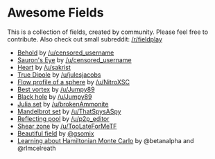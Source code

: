 # Awesome Fields

This is a collection of fields, created by community. Please feel free to contribute.
Also check out small subreddit: [/r/fieldplay](https://www.reddit.com/r/fieldplay/)

* [Behold](https://anvaka.github.io/fieldplay/?dt=0.01&fo=0.988&dp=0.008&cm=2&cx=0.12704999999999966&cy=0.1923499999999998&w=22.5709&h=22.5709&code=float%20x%20%3D%20abs%28p.x%29%20-%205.%3B%0Afloat%20side%20%3D%20sign%28p.x%29%3B%0Afloat%20range%20%3D%20length%28vec2%28x%2C%20p.y%29%29%3B%0Afloat%20irisrange%20%3D%20length%28vec2%28x%2C%20p.y%20%2B%202.*sign%28p.y%29%29%29%3B%0A%0Avec2%20border%20%3D%201.*vec2%28p.y%20%2B%202.2*sign%28p.y%29%20*%20%28p.y*p.y%20%2F%20%28p.y*p.y%20%2B%200.01%29%29%2C%20-x%29%3B%0A%0Avec2%20outside%20%3D%20vec2%28x%20%2F%20%281.%2B10.%2Fabs%28p.x*p.x%29%29%2C%20p.y%29%3B%0A%0Avec2%20spiral%20%3D%20vec2%28p.y%2C%20-x%29%3B%0A%0Avec2%20iris%20%3D%20sin%28-range%20*%2010.%29%20*%20spiral%20%2B%200.05*vec2%28x%2C%20p.y%29%3B%0A%0Av%20%20%2B%3D%20outside%20*%20%28smoothstep%284.0%2C%204.5%2C%20irisrange%29%2Frange*5.%20-%205.*smoothstep%280.9%2C%200.7%2C%20range%29%2Frange%29%3B%0Av%20%2B%3D%20border%20*%20smoothstep%283.5%2C%204.%2C%20irisrange%29%20*%20smoothstep%284.5%2C%204.%2C%20irisrange%29%3B%0Av%20%2B%3D%20iris%20*%20smoothstep%282.0%2C%201.5%2C%20range%29%20*%20smoothstep%280.8%2C%201.%2C%20range%29%3B%0Av%20-%3D%2010.0*spiral%20*%20smoothstep%281.0%2C%200.8%2C%20range%29%20*%20smoothstep%280.7%2C%200.9%2C%20range%29%3B%0A%0Av.x%20*%3D%20side%3B%0Av%20*%3D%20-1.%3B&pc=30000) by [/u/censored_username](https://www.reddit.com/r/math/comments/7a4z4u/beautiful_world_of_vector_fields_this_is_the_tool/dpbdtvp/)
* [Sauron's Eye](https://anvaka.github.io/fieldplay/?dt=0.01&fo=0.988&dp=0.008&cm=1&cx=-2.905099999999999&cy=-2.3917999999999995&w=30.6514&h=30.6514&code=%0A%2F%2F%20center%20parts%0Afloat%20pupilrange%20%3D%20length%28vec2%28p.y%2C%20p.x%20%2B%206.*sign%28p.x%29%29%29%3B%0Avec2%20pupilborder%20%3D%202.6*vec2%28-p.y%2C%20%28p.x%20%2B%206.*sign%28p.x%29%29%20%29%3B%0Av%20%2B%3D%20pupilborder%20*%20smoothstep%286.6%2C%206.8%2C%20pupilrange%29%20*%20smoothstep%287.1%2C%206.9%2C%20pupilrange%29%3B%0A%0Afloat%20range%20%3D%20length%28p%29%3B%0Avec2%20iris%20%3D%207.*p%2Fsqrt%28range%29%3B%0Av%20%2B%3D%20iris%20*%20smoothstep%287.0%2C%207.5%2C%20pupilrange%29%20*%20smoothstep%284.0%2C%203.8%2C%20range%29%3B%0A%0Avec2%20pupil%20%3D%201.*vec2%28p.x%2B1.*sign%28p.x%29%2C%20p.y%29%3B%0Av%20%2B%3D%20pupil%20*%20smoothstep%286.8%2C%206.6%2C%20pupilrange%29%3B%0A%0A%0A%2F%2F%20absolute%20parts%0Avec2%20psign%20%3D%20sign%28p%29%3B%0Avec2%20a%20%3D%20abs%28p%29%3B%0Avec2%20vabs%20%3D%20vec2%280.0%2C%200.0%29%3B%0A%0Afloat%20borderrange%20%3D%20length%28vec2%28p.x%2C%20p.y%20%2B%207.*sign%28p.y%29%29%29%3B%0Avec2%20border%20%3D%20-1.5*vec2%28a.y%20%2B%207.*sign%28a.y%29%20*%20%28a.y*a.y%20%2F%20%28a.y*a.y%20%2B%200.01%29%29%20%2F%20sqrt%283.%2F%28a.x%20%2B%201.%29%29%2C%20-a.x%20%2B%203.%2Fsqrt%28a.x%20%2B%201.%29%29%3B%0Avabs%20%2B%3D%20border%20*%20smoothstep%2810.8%2C%2011.25%2C%20borderrange%29%20*%20smoothstep%2811.7%2C%2011.25%2C%20borderrange%29%20*%20smoothstep%283.8%2C%204.1%2C%20range%29%3B%0A%0Avec2%20irisborder%20%3D%205.*vec2%28a.y%2C%20-a.x%29%20*%20%28a.y%20%2F%20%28a.y%20%2B%203.%29%29%2B%20.2%20*%20a%3B%0Avabs%20%2B%3D%20irisborder%20*%20smoothstep%283.8%2C%204.25%2C%20range%29%20*%20smoothstep%284.7%2C%204.25%2C%20range%29%3B%0A%0Avec2%20white%20%3D%2012.*vec2%281.0%2C%20-0.2%20*%20%28a.y%29%29%3B%0Avabs%20%2B%3D%20white%20*%20smoothstep%284.3%2C%204.5%2C%20range%29%20*%20smoothstep%2811.2%2C%2011.%2C%20borderrange%29%3B%0A%0Av%20%2B%3D%20vabs%20*%20psign%3B%0A%0A%2F%2F%20outside%20part%0Avec2%20outside%20%3D%20p%20%2F%20pow%28borderrange%20-%2010.%2C%202.%29%3B%0Av%20-%3D%20outside%20*%20smoothstep%2811.3%2C%2011.5%2C%20borderrange%29%3B%0A&pc=20000) by [/u/censored_username](https://www.reddit.com/r/math/comments/7a4z4u/beautiful_world_of_vector_fields_this_is_the_tool/dpbdtvp/)
* [Heart](https://anvaka.github.io/fieldplay/?dt=0.01&fo=0.998&dp=0.009&cm=2&cx=-0.6516500000000001&cy=0.5642000000000001&w=8.5397&h=8.5397&code=float%20size%20%3D%202.0%3B%0Avec2%20o%20%3D%20%28p%29%2F%281.6*%20size%29%3B%0A%20%20float%20a%20%3D%20o.x*o.x%2Bo.y*o.y-0.3%3B%0A%20v%20%3D%20vec2%28step%28a*a*a%2C%20o.x*o.x*o.y*o.y*o.y%29%29%3B%0A%20%20) by [/u/sakrist](https://www.reddit.com/r/math/comments/7a4z4u/beautiful_world_of_vector_fields_this_is_the_tool/dpaewq0/)
* [True Dipole](https://anvaka.github.io/fieldplay/?dt=0.01&fo=0.998&dp=0.009&cm=1&cx=0&cy=0&w=8.5398&h=8.5398&code=float%20x%20%3D%20p.x%3B%0Afloat%20y%20%3D%20p.y%3B%0A%0A%2F%2F%20true%20dipole%0Av.x%20%3D%202.0*x*y%3B%0Av.y%20%3D%20y*y%20-%20x*x%3B) by [/u/julesjacobs](https://www.reddit.com/r/math/comments/7a4z4u/beautiful_world_of_vector_fields_this_is_the_tool/dp82qyg/)
* [Flow profile of a sphere](https://anvaka.github.io/fieldplay/?dt=0.011&fo=0.99999&dp=0.009&cm=1&cx=-0.7177000000000002&cy=-0.11769999999999992&w=11.434999999999999&h=11.434999999999999&code=float%20x%20%3D%20p.x%3B%0Afloat%20y%20%3D%20p.y%3B%0Afloat%20r%20%3D%20sqrt%28x*x%2By*y%29%3B%0Afloat%20sinth%20%3D%20y%2Fr%3B%0Afloat%20costh%20%3D%20x%2Fr%3B%0Afloat%20R%20%3D%201.%3B%0Afloat%20Uinf%20%3D%201.%3B%0A%2F%2F%20radial%20flow%0Afloat%20ur%20%3D%20Uinf*%281.-1.5*R%2Fr%2B0.5*R*R*R%2F%28r*r*r%29%29*costh%3B%0A%2F%2F%20theta%20flow%0Afloat%20uth%20%3D%20Uinf*%28-1.%2B0.75*R%2Fr%2B0.25*R*R*R%2F%28r*r*r%29%29*sinth%3B%0A%2F%2F%20to%20ux%20uy%0Av.x%20%3D%20costh*ur-sinth*uth%3B%0Av.y%20%3D%20sinth*ur%2Bcosth*uth%3B&pc=7000) by [/u/NitroXSC](https://www.reddit.com/r/math/comments/7a4z4u/beautiful_world_of_vector_fields_this_is_the_tool/dp8wuli/)
* [Best vortex](https://anvaka.github.io/fieldplay/?cm=2&cx=-6.158449999999998&cy=-0.9834499999999995&w=96.8415&h=96.8415&code=float%20r%20%3D%20length%28p%29%3B%0Afloat%20theta%20%3D%20atan%28p.y%2C%20p.x%29%3B%0Av%20%3D%20vec2%28p.y%2C%20-p.x%29%20%2F%20r%3B%0Afloat%20t%20%3D%20sqrt%28r%20*%2010.%29%20%2B%20theta%20%2B%20frame%20*%20.02%3B%0Av%20*%3D%20sin%28t%29%3B%0Av%20*%3D%20length%28v%29%20*%2010.%3B%0Av%20%2B%3D%20p%20*%20.2%3B&dt=0.01&fo=0.9&dp=0.009&pc=100000) by [/u/Jumpy89](https://www.reddit.com/r/math/comments/7a4z4u/beautiful_world_of_vector_fields_this_is_the_tool/dp7o0cm/)
* [Black hole](https://anvaka.github.io/fieldplay/?dt=0.01&fo=0.998&dp=0.009&cm=1&cx=-0.47934999999999994&cy=0.3591500000000001&w=8.5397&h=8.5397&code=float%20a%20%3D%20.1%3B%0Afloat%20r2%20%3D%20p.x%20*%20p.x%20%2B%20p.y%20*%20p.y%3B%0Av%20%3D%20vec2%28p.y%2C%20-p.x%29%20%2F%20r2%20-%20a%20*%20p%3B) by [/u/Jumpy89](https://www.reddit.com/r/math/comments/7a4z4u/beautiful_world_of_vector_fields_this_is_the_tool/dp7ehf5/)
* [Julia set](https://anvaka.github.io/fieldplay/?dt=0.004&fo=0.998&dp=0.009&cm=1&cx=-0.40235&cy=-0.01795000000000002&w=5.0845&h=5.0845&code=vec2%20c%20%3D%20p%3B%0Avec2%20z%20%3D%20vec2%28.4%2C%20.5%29%3B%0Afor%20%28int%20i%20%3D%200%3B%20i%20%3C%208%3B%20i%2B%2B%29%20%7B%0A%20%20%20c%20%3D%20vec2%28c.x%20*%20c.x%20-%20c.y%20*%20c.y%2C%20c.y%20*%20c.x%20%2B%20c.x%20*%20c.y%29%3B%0A%20%20%20c%20%2B%3D%20z%3B%0A%7D%0Av%20%3D%20c%3B%0A&pc=10000) by [/u/brokenAmmonite](https://www.reddit.com/r/programming/comments/7a4wfu/vector_fields_gpu_and_your_browser/dp8zo5q/)
* [Mandelbrot set](https://anvaka.github.io/fieldplay/?dt=0.004&fo=0.998&dp=0.009&cm=3&cx=-0.5678&cy=-0.07015000000000005&w=4.9902&h=4.9902&code=vec2%20z%20%3D%20p%3B%0Afor%28int%20k%3D0%3B%20k%3C50%3B%20k%2B%2B%29%20%7B%0Az%20%3D%20vec2%28z.x%20*%20z.x%20-%20z.y%20*%20z.y%2C%202.%20*%20z.x%20*%20z.y%29%20%2B%20p%3B%0A%7D%0A%0Afloat%20mask%20%3D%20step%28length%28z%29%2C%202.%29%3B%0Av.x%20%3D%20-p.y%2Flength%28p%29%20*%20%280.5%20-%20mask%29%3B%0Av.y%20%3D%20p.x%2Flength%28p%29%20*%20%280.5%20-%20mask%29%3B%0A%0A%0A&pc=30000) by [/u/ThatSpysASpy](https://www.reddit.com/r/math/comments/7a4z4u/beautiful_world_of_vector_fields_this_is_the_tool/dp8au9e/)
* [Reflecting pool](https://anvaka.github.io/fieldplay/?dt=0.01&fo=0.998&dp=0.009&cm=1&cx=0&cy=0&w=8.5398&h=8.5398&code=v.x%20%3D%20sin%285.0*p.y%20%2B%20p.x%29%3B%0Av.y%20%3D%20cos%285.0*p.x%20-%20p.y%29%3B) by [/u/p2p_editor](https://www.reddit.com/r/math/comments/7a4z4u/beautiful_world_of_vector_fields_this_is_the_tool/dp7f6vv/)
* [Shear zone](https://anvaka.github.io/fieldplay/?dt=0.01&fo=0.998&dp=0.009&cm=1&cx=0&cy=0&w=8.539734222673566&h=8.539734222673566&code=float%20r%20%3D%20length%28p%29%20-%201.5%3B%0Afloat%20c%20%3D%201.0%2F%281.0%2Bexp%28-5.0*r%29%29%3B%0Afloat%20vx1%20%3D%20-p.y%2C%20%20%2F%2F%20circle%0A%20%20%20%20%20%20vy1%20%3D%20p.x%3B%0Afloat%20vx2%20%3D%200.2*p.x%2Bp.y%2C%20%2F%2F%20spiral%0A%20%20%20%20%20%20vy2%20%3D%200.2*p.y-p.x%3B%0Av.x%20%3D%20c*vx1%20%2B%20%281.0-c%29*vx2%3B%0Av.y%20%3D%20c*vy1%20%2B%20%281.0-c%29*vy2%3B%0A%20%20) by [/u/TooLateForMeTF](https://www.reddit.com/r/math/comments/7a4z4u/beautiful_world_of_vector_fields_this_is_the_tool/dp7k4cz/)
* [Beautiful field](https://anvaka.github.io/fieldplay/?dt=0.01&fo=0.998&dp=0.009&cm=3&cx=-1.6564499999999995&cy=-0.36424999999999974&w=24.7317&h=24.7317&code=float%20dt%20%3D%200.01%3B%0Afloat%20t%20%3D%20frame*dt%3B%0Afloat%20w%20%3D%202.*PI%2F5.%3B%0Afloat%20A%20%3D%202.%3B%0A%0Afloat%20d%20%3D%20sqrt%28p.x*p.x%20%2B%20p.y*p.y%29%3B%0Av.x%20%3D%20A*cos%28w*t%2Fd%29%3B%0Av.y%20%3D%20A*sin%28w*t%2Fd%29%3B&pc=3000) by [@gsomix](https://twitter.com/gsomix/status/927277954324934657)
* [Learning about Hamiltonian Monte Carlo](https://twitter.com/rlmcelreath/status/926736976031596545) by @betanalpha and @rlmcelreath